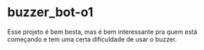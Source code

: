 # buzzer_bot-o1
Esse projeto é bem besta, mas é bem interessante pra quem está começando e tem uma certa dificuldade de usar o buzzer.
